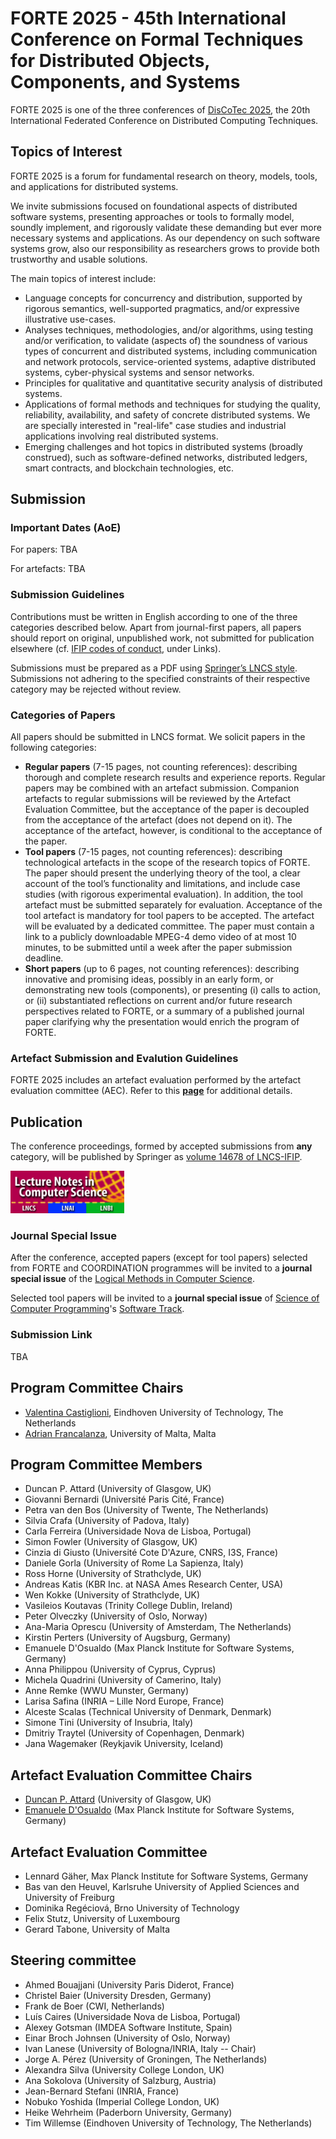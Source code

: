 # FORTE 2025 - 45th International Conference on Formal Techniques for Distributed Objects, Components, and Systems

FORTE 2025 is one of the three conferences of [DisCoTec 2025](.), the 20th International Federated Conference on Distributed Computing Techniques.

## Topics of Interest
FORTE 2025 is a forum for fundamental research on theory, models, tools, and applications for distributed systems.

We invite submissions focused on foundational aspects of distributed
software systems, presenting approaches or tools to formally model,
soundly implement, and rigorously validate these demanding but ever
more necessary systems and applications. As our dependency on such
software systems grow, also our responsibility as researchers grows to
provide both trustworthy and usable solutions.

The main topics of interest include:
* Language concepts for concurrency and distribution, supported by
  rigorous semantics, well-supported pragmatics, and/or expressive
  illustrative use-cases.
* Analyses techniques, methodologies, and/or algorithms, using testing
  and/or verification, to validate (aspects of) the soundness of
  various types of concurrent and distributed systems, including
  communication and network protocols, service-oriented systems,
  adaptive distributed systems, cyber-physical systems and sensor
  networks.
* Principles for qualitative and quantitative security analysis of
  distributed systems.
* Applications of formal methods and techniques for studying the
  quality, reliability, availability, and safety of concrete
  distributed systems. We are specially interested in "real-life" case
  studies and industrial applications involving real distributed
  systems.
* Emerging challenges and hot topics in distributed systems (broadly
  construed), such as software-defined networks, distributed ledgers,
  smart contracts, and blockchain technologies, etc.


## Submission

### Important Dates (AoE)

For papers: TBA

<!--
* **Abstract submission:** ~~February 2, 2024~~ February 16, 2024 (Extended)
* **Paper submission:** ~~February 9, 2024~~ February 23, 2024 (Extended)
* **Paper notification:** ~~March 29, 2024~~ April 5, 2024 (Extended)
* Camera-ready: April 24, 2024
-->

For artefacts: TBA

<!--
* **Artefact submission**: ~~February 29, 2024~~ March 8, 2024 (Extended)
* **Kick-the-tires phase**:
  * Problem reports from reviewers: ~~8 March, 2024~~ March 15, 2024 (Extended)
  * Authors’ response to reviewers: ~~15 March, 2024~~ March 22, 2024 (Extended)
* **Artefact notification**: ~~March 29, 2024~~ April 5, 2024 (Extended)
  
DisCoTec conference:  June 17-21, 2024
-->

### Submission Guidelines
Contributions must be written in English according to one of the three categories described below. Apart from journal-first papers, all papers should report on original, unpublished work, not submitted for publication elsewhere (cf. [IFIP codes of conduct](http://www.ifip.org/index.php?option=com_content&task=view&id=219&Itemid=564), under Links).

Submissions must be prepared as a PDF using [Springer’s LNCS style](https://www.springer.com/gp/computer-science/lncs/conference-proceedings-guidelines). Submissions not adhering to the specified constraints of their respective category may be rejected without review.

### Categories of Papers
All papers should be submitted in LNCS format. We solicit papers in the following categories:
* __Regular papers__ (7-15 pages, not counting references): describing thorough and complete research results and experience reports. Regular papers may be combined with an artefact submission. Companion artefacts to regular submissions will be reviewed by the Artefact Evaluation Committee, but the acceptance of the paper is decoupled from the acceptance of the artefact (does not depend on it). The acceptance of the artefact, however, is conditional to the acceptance of the paper.
* __Tool papers__ (7-15 pages, not counting references): describing technological artefacts in the scope of the research topics of FORTE.  The paper should present the underlying theory of the tool, a clear account of the tool’s functionality and limitations, and include case studies (with rigorous experimental evaluation). In addition, the tool artefact must be submitted separately for evaluation. Acceptance of the tool artefact is mandatory for tool papers to be accepted. The artefact will be evaluated by a dedicated committee.  The paper must contain a link to a publicly downloadable MPEG-4 demo video of at most 10 minutes, to be submitted until a week after the paper submission deadline.
* __Short papers__ (up to 6 pages, not counting references): describing innovative and promising ideas, possibly in an early form, or demonstrating new tools (components), or presenting (i) calls to action, or (ii) substantiated reflections on current and/or future research perspectives related to FORTE, or a summary of a published journal paper clarifying why the presentation would enrich the program of FORTE.


### Artefact Submission and Evalution Guidelines

FORTE 2025 includes an artefact evaluation performed by the artefact evaluation committee (AEC). Refer to this [**page**](forte_ae.md) for additional details.

<!--
### Partial Rebuttal
Some papers that raised doubts the reviewers would like to clarify to consider acceptance, will have 48h to respond to concrete questions. The responses will be taken into account during the PC discussions.
-->

<!--
## Keynote speakers

* [Marieke Huisman](https://wwwhome.ewi.utwente.nl/~marieke/) (University of Twente, NL)
* [Laura Kovács](http://lkovacs.com/) (Vienna University of Technology, AT)
* [Paulo Veríssimo](https://www.kaust.edu.sa/en/study/faculty/paulo-verissimo) (KAUST, SA)
-->

## Publication
The conference proceedings, formed by accepted submissions from __any__ category, will be published by Springer as [volume 14678 of LNCS-IFIP](https://link.springer.com/book/10.1007/978-3-031-62645-6).

<img src="lncs-logo.jpg" width="182" height="68"/>


### Journal Special Issue
After the conference, accepted papers (except for tool papers) selected from FORTE and COORDINATION programmes will be invited to a __journal special issue__ of the [Logical Methods in Computer Science](https://lmcs.episciences.org).

<!--, with the following tentative schedule:
* October/November 2024: deadline for the first submitted version;
* February 2025: notification for the first round of reviews.-->

Selected tool papers will be invited to a __journal special issue__ of [Science of Computer Programming](https://www.journals.elsevier.com/science-of-computer-programming/)'s [Software Track](https://www.journals.elsevier.com/science-of-computer-programming/call-for-software/a-new-software-track-on-original-software-publications-science-of-computer-programming). 
<!-- a reputable journal with a track dedicated to software, like the Journal of--> 


### Submission Link

TBA

<!--
<https://easychair.org/conferences/?conf=forte2024>
-->
  

## Program Committee Chairs
* [Valentina Castiglioni](https://sites.google.com/view/valentinacastiglioni/home), Eindhoven University of Technology, The Netherlands
* [Adrian Francalanza](https://www.um.edu.mt/profile/adrianfrancalanza), University of Malta, Malta

## Program Committee Members
* Duncan P. Attard (University of Glasgow, UK)
* Giovanni Bernardi (Université Paris Cité, France)
* Petra van den Bos (University of Twente, The Netherlands)
* Silvia Crafa (University of Padova, Italy)
* Carla Ferreira (Universidade Nova de Lisboa, Portugal)
* Simon Fowler (University of Glasgow, UK)
* Cinzia di Giusto (Université Cote D'Azure, CNRS, I3S, France)
* Daniele Gorla (University of Rome La Sapienza, Italy)
* Ross Horne (University of Strathclyde, UK)
* Andreas Katis (KBR Inc. at NASA Ames Research Center, USA)
* Wen Kokke (University of Strathclyde, UK)
* Vasileios Koutavas (Trinity College Dublin, Ireland)
* Peter Olveczky (University of Oslo, Norway)
* Ana-Maria Oprescu (University of Amsterdam, The Netherlands)
* Kirstin Perters (University of Augsburg, Germany)
* Emanuele D'Osualdo (Max Planck Institute for Software Systems, Germany)
* Anna Philippou (University of Cyprus, Cyprus)
* Michela Quadrini (University of Camerino, Italy)
* Anne Remke (WWU Munster, Germany)
* Larisa Safina (INRIA – Lille Nord Europe, France)
* Alceste Scalas (Technical University of Denmark, Denmark)
* Simone Tini (University of Insubria, Italy)
* Dmitriy Traytel (University of Copenhagen, Denmark)
* Jana Wagemaker (Reykjavik University, Iceland)


## Artefact Evaluation Committee Chairs
* [Duncan P. Attard](https://duncanatt.github.io/) (University of Glasgow, UK)
* [Emanuele D'Osualdo](https://www.emanueledosualdo.com/) (Max Planck Institute for Software Systems, Germany)


## Artefact Evaluation Committee
* Lennard Gäher, Max Planck Institute for Software Systems, Germany
* Bas van den Heuvel, Karlsruhe University of Applied Sciences and University of Freiburg
* Dominika Regéciová, Brno University of Technology
* Felix Stutz, University of Luxembourg
* Gerard Tabone, University of Malta
 

## Steering committee
* Ahmed Bouajjani (University Paris Diderot, France)
* Christel Baier (University Dresden, Germany)
* Frank de Boer (CWI, Netherlands)
* Luís Caires (Universidade Nova de Lisboa, Portugal)
* Alexey Gotsman (IMDEA Software Institute, Spain)
* Einar Broch Johnsen (University of Oslo, Norway)
* Ivan Lanese (University of Bologna/INRIA, Italy -- Chair)
* Jorge A. Pérez (University of Groningen, The Netherlands)
* Alexandra Silva (University College London, UK)
* Ana Sokolova (University of Salzburg, Austria)
* Jean-Bernard Stefani (INRIA, France)
* Nobuko Yoshida (Imperial College London, UK)
* Heike Wehrheim (Paderborn University, Germany)
* Tim Willemse (Eindhoven University of Technology, The Netherlands)


<!--
## More Information
For additional information, please contact the Program Committee Co-chairs: forte2024 at easychair dot org
-->
